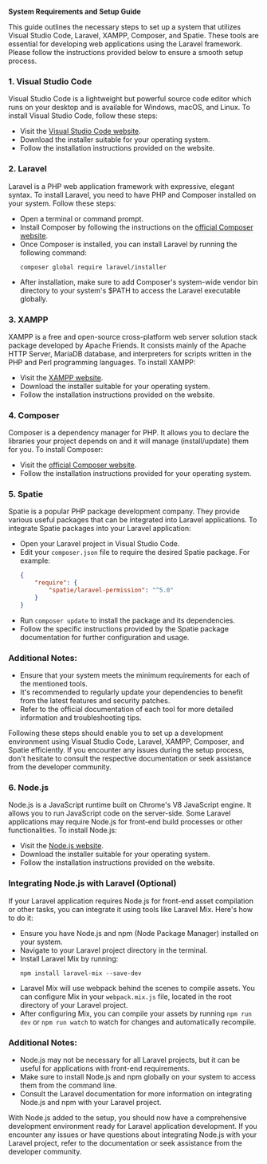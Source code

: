 **System Requirements and Setup Guide**

This guide outlines the necessary steps to set up a system that utilizes Visual Studio Code, Laravel, XAMPP, Composer, and Spatie. These tools are essential for developing web applications using the Laravel framework. Please follow the instructions provided below to ensure a smooth setup process.

### 1. Visual Studio Code
Visual Studio Code is a lightweight but powerful source code editor which runs on your desktop and is available for Windows, macOS, and Linux. To install Visual Studio Code, follow these steps:

- Visit the [Visual Studio Code website](https://code.visualstudio.com/).
- Download the installer suitable for your operating system.
- Follow the installation instructions provided on the website.

### 2. Laravel
Laravel is a PHP web application framework with expressive, elegant syntax. To install Laravel, you need to have PHP and Composer installed on your system. Follow these steps:

- Open a terminal or command prompt.
- Install Composer by following the instructions on the [official Composer website](https://getcomposer.org/download/).
- Once Composer is installed, you can install Laravel by running the following command:
  ```
  composer global require laravel/installer
  ```
- After installation, make sure to add Composer's system-wide vendor bin directory to your system's $PATH to access the Laravel executable globally.

### 3. XAMPP
XAMPP is a free and open-source cross-platform web server solution stack package developed by Apache Friends. It consists mainly of the Apache HTTP Server, MariaDB database, and interpreters for scripts written in the PHP and Perl programming languages. To install XAMPP:

- Visit the [XAMPP website](https://www.apachefriends.org/index.html).
- Download the installer suitable for your operating system.
- Follow the installation instructions provided on the website.

### 4. Composer
Composer is a dependency manager for PHP. It allows you to declare the libraries your project depends on and it will manage (install/update) them for you. To install Composer:

- Visit the [official Composer website](https://getcomposer.org/download/).
- Follow the installation instructions provided for your operating system.

### 5. Spatie
Spatie is a popular PHP package development company. They provide various useful packages that can be integrated into Laravel applications. To integrate Spatie packages into your Laravel application:

- Open your Laravel project in Visual Studio Code.
- Edit your `composer.json` file to require the desired Spatie package. For example:
  ```json
  {
      "require": {
          "spatie/laravel-permission": "^5.0"
      }
  }
  ```
- Run `composer update` to install the package and its dependencies.
- Follow the specific instructions provided by the Spatie package documentation for further configuration and usage.

### Additional Notes:
- Ensure that your system meets the minimum requirements for each of the mentioned tools.
- It's recommended to regularly update your dependencies to benefit from the latest features and security patches.
- Refer to the official documentation of each tool for more detailed information and troubleshooting tips.

Following these steps should enable you to set up a development environment using Visual Studio Code, Laravel, XAMPP, Composer, and Spatie efficiently. If you encounter any issues during the setup process, don't hesitate to consult the respective documentation or seek assistance from the developer community.

### 6. Node.js
Node.js is a JavaScript runtime built on Chrome's V8 JavaScript engine. It allows you to run JavaScript code on the server-side. Some Laravel applications may require Node.js for front-end build processes or other functionalities. To install Node.js:

- Visit the [Node.js website](https://nodejs.org/).
- Download the installer suitable for your operating system.
- Follow the installation instructions provided on the website.

### Integrating Node.js with Laravel (Optional)
If your Laravel application requires Node.js for front-end asset compilation or other tasks, you can integrate it using tools like Laravel Mix. Here's how to do it:

- Ensure you have Node.js and npm (Node Package Manager) installed on your system.
- Navigate to your Laravel project directory in the terminal.
- Install Laravel Mix by running:
  ```
  npm install laravel-mix --save-dev
  ```
- Laravel Mix will use webpack behind the scenes to compile assets. You can configure Mix in your `webpack.mix.js` file, located in the root directory of your Laravel project.
- After configuring Mix, you can compile your assets by running `npm run dev` or `npm run watch` to watch for changes and automatically recompile.

### Additional Notes:
- Node.js may not be necessary for all Laravel projects, but it can be useful for applications with front-end requirements.
- Make sure to install Node.js and npm globally on your system to access them from the command line.
- Consult the Laravel documentation for more information on integrating Node.js and npm with your Laravel project.

With Node.js added to the setup, you should now have a comprehensive development environment ready for Laravel application development. If you encounter any issues or have questions about integrating Node.js with your Laravel project, refer to the documentation or seek assistance from the developer community.
